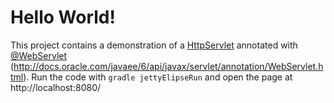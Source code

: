 # Hello World!
This project contains a demonstration of a [HttpServlet](http://docs.oracle.com/javaee/6/api/javax/servlet/http/HttpServlet.html) annotated with [@WebServlet]()
(http://docs.oracle.com/javaee/6/api/javax/servlet/annotation/WebServlet.html). Run the code with ```gradle jettyElipseRun``` and open the page at http://localhost:8080/

